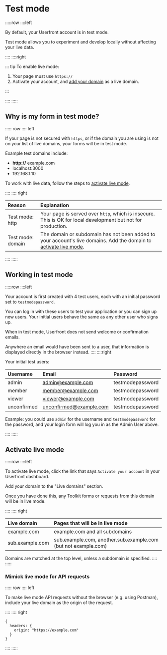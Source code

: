# Test mode

:::::row
::::left

By default, your Userfront account is in test mode.

Test mode allows you to experiment and develop locally without affecting your live data.

::::
::::right

::: tip To enable live mode:

1. Your page must use `https://`
2. Activate your account, and [add your domain](#activate-live-mode) as a live domain.

:::

::::
:::::

## Why is my form in test mode?

::::: row
:::: left

If your page is not secured with `https`, or if the domain you are using is not on your list of live domains, your forms will be in test mode.

Example test domains include:

- **http://** example.com
- localhost:3000
- 192.168.1.10

To work with live data, follow the steps to [activate live mode](#activate-live-mode).

::::
:::: right

| Reason            | Explanation                                                                                                                             |
| :---------------- | :-------------------------------------------------------------------------------------------------------------------------------------- |
| Test mode: http   | Your page is served over `http`, which is insecure. This is OK for local development but not for production.                            |
| Test mode: domain | The domain or subdomain has not been added to your account's live domains. Add the domain to [activate live mode](#activate-live-mode). |

::::
:::::

## Working in test mode

:::::row
::::left

Your account is first created with 4 test users, each with an initial password set to `testmodepassword`.

You can log in with these users to test your application or you can sign up new users. Your initial users behave the same as any other user who signs up.

When in test mode, Userfront does not send welcome or confirmation emails.

Anywhere an email would have been sent to a user, that information is displayed directly in the browser instead.
::::
::::right

Your initial test users:

| Username    | Email                   | Password         |
| :---------- | :---------------------- | :--------------- |
| admin       | admin@example.com       | testmodepassword |
| member      | member@example.com      | testmodepassword |
| viewer      | viewer@example.com      | testmodepassword |
| unconfirmed | unconfirmed@example.com | testmodepassword |

Example: you could use `admin` for the username and `testmodepassword` for the password, and your login form will log you in as the Admin User above.

::::
:::::

## Activate live mode

:::::row
::::left

To activate live mode, click the link that says `Activate your account` in your Userfront dashboard.

Add your domain to the "Live domains" section.

Once you have done this, any Toolkit forms or requests from this domain will be in live mode.

::::
:::: right

| Live domain     | Pages that will be in live mode                                |
| :-------------- | :------------------------------------------------------------- |
| example.com     | example.com and all subdomains                                 |
| sub.example.com | sub.example.com, another.sub.example.com (but not example.com) |

Domains are matched at the top level, unless a subdomain is specified.
::::
:::::

### Mimick live mode for API requests

::::: row
:::: left

To make live mode API requests without the browser (e.g. using Postman), include your live domain as the origin of the request.

::::
:::: right

```
{
  headers: {
    origin: "https://example.com"
  }
}
```

::::
:::::
